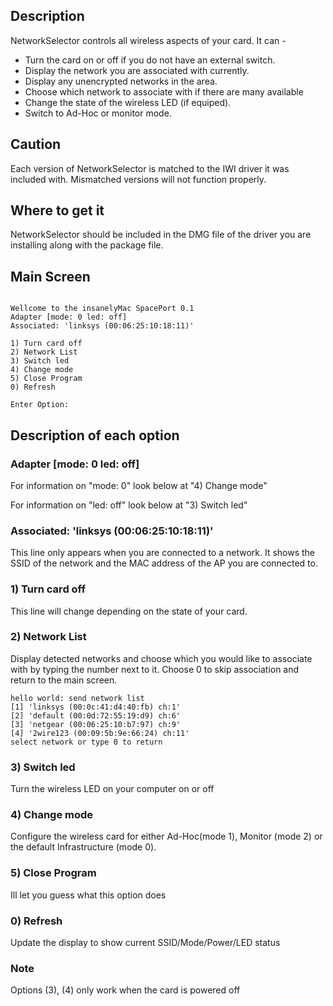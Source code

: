 ## Description ##

NetworkSelector controls all wireless aspects of your card. It can -

  * Turn the card on or off if you do not have an external switch.
  * Display the network you are associated with currently.
  * Display any unencrypted networks in the area.
  * Choose which network to associate with if there are many available
  * Change the state of the wireless LED (if equiped).
  * Switch to Ad-Hoc or monitor mode.

## Caution ##

Each version of NetworkSelector is matched to the IWI driver it was included with. Mismatched versions will not function properly.

## Where to get it ##
NetworkSelector should be included in the DMG file of the driver you are installing along with the package file.

## Main Screen ##
```

Wellcome to the insanelyMac SpacePort 0.1
Adapter [mode: 0 led: off]
Associated: 'linksys (00:06:25:10:18:11)' 

1) Turn card off
2) Network List 
3) Switch led 
4) Change mode
5) Close Program 
0) Refresh

Enter Option:  
```

## Description of each option ##
### Adapter [mode: 0 led: off] ###
For information on "mode: 0" look below at "4) Change mode"

For information on "led: off" look below at "3) Switch led"

### Associated: 'linksys (00:06:25:10:18:11)' ###
This line only appears when you are connected to a network. It shows the SSID of the network and the MAC address of the AP you are connected to.

### 1) Turn card off ###
This line will change depending on the state of your card.

### 2) Network List ###
Display detected networks and choose which you would like to associate with by typing the number next to it. Choose 0 to skip association and return to the main screen.
```
hello world: send network list
[1] 'linksys (00:0c:41:d4:40:fb) ch:1' 
[2] 'default (00:0d:72:55:19:d9) ch:6' 
[3] 'netgear (00:06:25:10:b7:97) ch:9'
[4] '2wire123 (00:09:5b:9e:66:24) ch:11'  
select network or type 0 to return
```


### 3) Switch led ###
Turn the wireless LED on your computer on or off

### 4) Change mode ###
Configure the wireless card for either Ad-Hoc(mode 1), Monitor (mode 2) or the default Infrastructure (mode 0).

### 5) Close Program ###
Ill let you guess what this option does

### 0) Refresh ###
Update the display to show current SSID/Mode/Power/LED status

### Note ###
Options (3), (4) only work when the card is powered off


